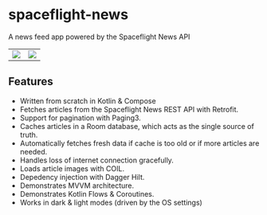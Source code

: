 # spaceflight-news
A news feed app powered by the Spaceflight News API

<table>
  <tr>
    <td valign="top"><img src="https://github.com/TommyVisic/spaceflight-news/assets/3027722/c0088e77-80ac-4167-9721-11a477637b9b"/></td>
    <td valign="top"><img src="https://github.com/TommyVisic/spaceflight-news/assets/3027722/8124f7a6-60c4-4914-b680-170267c0832b"/></td>
  </tr>
</table>

## Features
* Written from scratch in Kotlin & Compose
* Fetches articles from the Spaceflight News REST API with Retrofit.
* Support for pagination with Paging3.
* Caches articles in a Room database, which acts as the single source of truth.
* Automatically fetches fresh data if cache is too old or if more articles are needed.
* Handles loss of internet connection gracefully.
* Loads article images with COIL.
* Depedency injection with Dagger Hilt.
* Demonstrates MVVM architecture.
* Demonstrates Kotlin Flows & Coroutines.
* Works in dark & light modes (driven by the OS settings)

